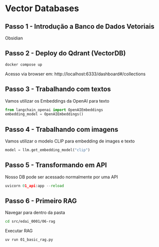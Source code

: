 # Vector Databases

## Passo 1 - Introdução a Banco de Dados Vetoriais
Obsidian 

## Passo 2 - Deploy do Qdrant (VectorDB)
```bash
docker compose up
```
Acesso via browser em: http://localhost:6333/dashboard#/collections

## Passo 3 - Trabalhando com textos
Vamos utilizar os Embeddings da OpenAI para texto

```python
from langchain_openai import OpenAIEmbeddings
embedding_model = OpenAIEmbeddings()
```

## Passo 4 - Trabalhando com imagens
Vamos utilizar o modelo CLIP para embedding de images e texto

```python
model = llm.get_embedding_model("clip")
```

## Passo 5 - Transformando em API
Nosso DB pode ser acessado normalmente por uma API

```python
uvicorn 01_api:app --reload
```


## Passo 6 - Primeiro RAG

Navegar para dentro da pasta
```bash
cd src/edai_0001/06-rag
```
Executar RAG
```bash
uv run 01_basic_rag.py
```